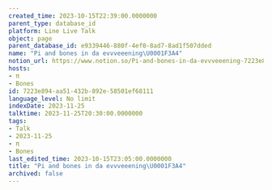 ```yaml
---
created_time: 2023-10-15T22:39:00.0000000
parent_type: database_id
platform: Line Live Talk
object: page
parent_database_id: e9339446-880f-4ef0-8ad7-8ad1f507dded
name: "Pi and bones in da evvveeening\U0001F3A4"
notion_url: https://www.notion.so/Pi-and-bones-in-da-evvveeening-7223e894aa51432b892e58501ef68111
hosts:
- π
- Bones
id: 7223e894-aa51-432b-892e-58501ef68111
language_level: No limit
indexDate: 2023-11-25
talktime: 2023-11-25T20:30:00.0000000
tags:
- Talk
- 2023-11-25
- π
- Bones
last_edited_time: 2023-10-15T23:05:00.0000000
title: "Pi and bones in da evvveeening\U0001F3A4"
archived: false
---
```



   
   
   
   

   
























